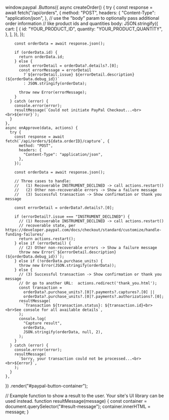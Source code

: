 
window.paypal
  .Buttons({
    async createOrder() {
      try {
        const response = await fetch("/api/orders", {
          method: "POST",
          headers: {
            "Content-Type": "application/json",
          },
          // use the "body" param to optionally pass additional order information
          // like product ids and quantities
          body: JSON.stringify({
            cart: [
              {
                id: "YOUR_PRODUCT_ID",
                quantity: "YOUR_PRODUCT_QUANTITY",
              },
            ],
          }),
        });

        const orderData = await response.json();

        if (orderData.id) {
          return orderData.id;
        } else {
          const errorDetail = orderData?.details?.[0];
          const errorMessage = errorDetail
            ?`${errorDetail.issue} ${errorDetail.description} (${orderData.debug_id})`
            : JSON.stringify(orderData);

          throw new Error(errorMessage);
        }
      } catch (error) {
        console.error(error);
        resultMessage(`Could not initiate PayPal Checkout...<br><br>${error}`);
      }
    },
    async onApprove(data, actions) {
      try {
        const response = await fetch(`/api/orders/${data.orderID}/capture`, {
          method: "POST",
          headers: {
            "Content-Type": "application/json",
          },
        });

        const orderData = await response.json();

        // Three cases to handle:
        //   (1) Recoverable INSTRUMENT_DECLINED -> call actions.restart()
        //   (2) Other non-recoverable errors -> Show a failure message
        //   (3) Successful transaction -> Show confirmation or thank you message

        const errorDetail = orderData?.details?.[0];

        if (errorDetail?.issue === "INSTRUMENT_DECLINED") {
          // (1) Recoverable INSTRUMENT_DECLINED -> call actions.restart()
          // recoverable state, per https://developer.paypal.com/docs/checkout/standard/customize/handle-funding-failures/
          return actions.restart();
        } else if (errorDetail) {
          // (2) Other non-recoverable errors -> Show a failure message
          throw new Error(`${errorDetail.description} (${orderData.debug_id})`);
        } else if (!orderData.purchase_units) {
          throw new Error(JSON.stringify(orderData));
        } else {
          // (3) Successful transaction -> Show confirmation or thank you message
          // Or go to another URL:  actions.redirect('thank_you.html');
          const transaction =
            orderData?.purchase_units?.[0]?.payments?.captures?.[0] ||
            orderData?.purchase_units?.[0]?.payments?.authorizations?.[0];
          resultMessage(
            `Transaction ${transaction.status}: ${transaction.id}<br><br>See console for all available details`,
          );
          console.log(
            "Capture result",
            orderData,
            JSON.stringify(orderData, null, 2),
          );
        }
      } catch (error) {
        console.error(error);
        resultMessage(
          `Sorry, your transaction could not be processed...<br><br>${error}`,
        );
      }
    },
  })
  .render("#paypal-button-container");

// Example function to show a result to the user. Your site's UI library can be used instead.
function resultMessage(message) {
  const container = document.querySelector("#result-message");
  container.innerHTML = message;
}
  
